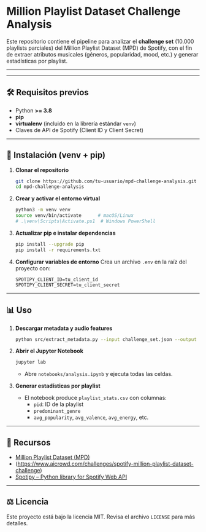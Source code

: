 # Million Playlist Dataset Challenge Analysis

Este repositorio contiene el pipeline para analizar el **challenge set** (10.000 playlists parciales) del Million Playlist Dataset (MPD) de Spotify, con el fin de extraer atributos musicales (géneros, popularidad, mood, etc.) y generar estadísticas por playlist.

---



---

## 🛠️ Requisitos previos

- Python **>= 3.8**
- **pip**
- **virtualenv** (incluido en la librería estándar `venv`)
- Claves de API de Spotify (Client ID y Client Secret)

---

## 🚀 Instalación (venv + pip)

1. **Clonar el repositorio**
   ```bash
   git clone https://github.com/tu-usuario/mpd-challenge-analysis.git
   cd mpd-challenge-analysis
   ```

2. **Crear y activar el entorno virtual**
   ```bash
   python3 -m venv venv
   source venv/bin/activate      # macOS/Linux
   # .\venv\Scripts\Activate.ps1  # Windows PowerShell
   ```

3. **Actualizar pip e instalar dependencias**
   ```bash
   pip install --upgrade pip
   pip install -r requirements.txt
   ```

4. **Configurar variables de entorno**
   Crea un archivo `.env` en la raíz del proyecto con:
   ```env
   SPOTIPY_CLIENT_ID=tu_client_id
   SPOTIPY_CLIENT_SECRET=tu_client_secret
   ```

---

## 📊 Uso

1. **Descargar metadata y audio features**
   ```bash
   python src/extract_metadata.py --input challenge_set.json --output tracks_metadata.csv
   ```

2. **Abrir el Jupyter Notebook**
   ```bash
   jupyter lab
   ```
   - Abre `notebooks/analysis.ipynb` y ejecuta todas las celdas.

3. **Generar estadísticas por playlist**
   - El notebook produce `playlist_stats.csv` con columnas:
     - `pid`: ID de la playlist
     - `predominant_genre`
     - `avg_popularity`, `avg_valence`, `avg_energy`, etc.

---

## 🔗 Recursos

- [Million Playlist Dataset (MPD) ](https://www.kaggle.com/datasets/himanshuwagh/spotify-million)
- (https://www.aicrowd.com/challenges/spotify-million-playlist-dataset-challenge)
- [Spotipy – Python library for Spotify Web API](https://spotipy.readthedocs.io/)

---

## ⚖️ Licencia

Este proyecto está bajo la licencia MIT. Revisa el archivo `LICENSE` para más detalles.
